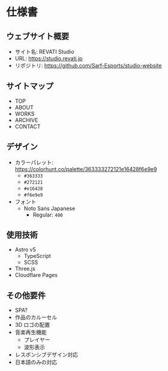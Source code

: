 # 仕様書

<!-- 不足や変更点等があれば随時更新してください。 -->

## ウェブサイト概要

- サイト名: REVATI Studio
- URL: https://studio.revati.jp
- リポジトリ: https://github.com/Sarf-Esports/studio-website

## サイトマップ

- TOP
- ABOUT
- WORKS
- ARCHIVE
- CONTACT

## デザイン

- カラーパレット: https://colorhunt.co/palette/363333272121e16428f6e9e9
	- `#363333`
	- `#272121`
	- `#e16428`
	- `#f6e9e9`
- フォント
	- Noto Sans Japanese
		- Regular: `400`

## 使用技術

- Astro v5
	- TypeScript
	- SCSS
- Three.js
- Cloudflare Pages

## その他要件

- SPA?
- 作品のカルーセル
- 3D ロゴの配置
- 音楽再生機能
	- プレイヤー
	- 波形表示
- レスポンシブデザイン対応
- 日本語のみの対応
